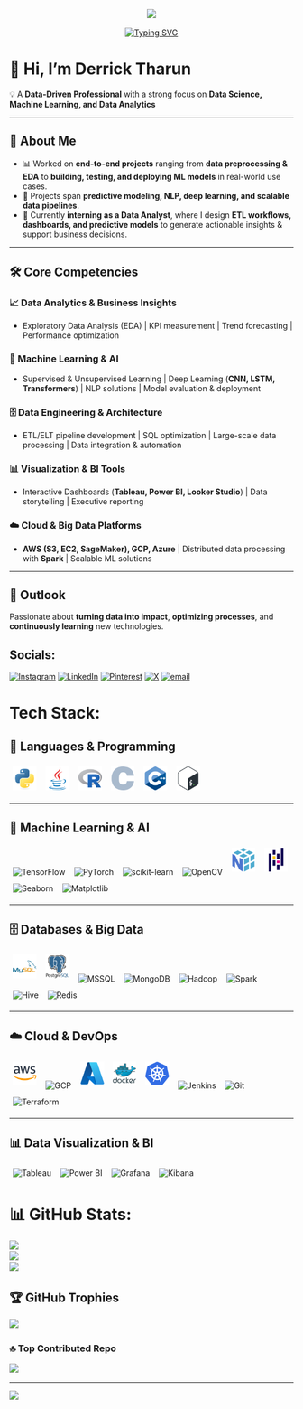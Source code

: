
<p align="center">
  <img src="https://capsule-render.vercel.app/api?type=waving&color=000000&height=220&section=header&text=Derrick%20Tharun&fontSize=45&fontColor=FFFFFF&animation=fadeIn&fontAlignY=38&desc=Data-Driven%20Professional%20|%20Data%20Science%20%7C%20Machine%20Learning%20%7C%20Analytics&descAlignY=60&descAlign=50"/>
</p>

<p align="center">
  <a href="https://git.io/typing-svg">
    <img src="https://readme-typing-svg.demolab.com?font=Fira+Code&weight=500&size=24&duration=3500&pause=1000&color=FFFFFF&center=true&vCenter=true&width=1000&lines=Hi%2C+I'm+Derrick+Tharun;Data-Driven+Professional;Data+Science+%7C+Machine+Learning+%7C+Analytics;Turning+Data+into+Impact" alt="Typing SVG" />
  </a>
</p>


# 👋 Hi, I’m **Derrick Tharun**  
💡 A **Data-Driven Professional** with a strong focus on **Data Science, Machine Learning, and Data Analytics**

---

## 🔎 About Me  
- 📊 Worked on **end-to-end projects** ranging from **data preprocessing & EDA** to **building, testing, and deploying ML models** in real-world use cases.  
- 🤖 Projects span **predictive modeling, NLP, deep learning, and scalable data pipelines**.  
- 💼 Currently **interning as a Data Analyst**, where I design **ETL workflows, dashboards, and predictive models** to generate actionable insights & support business decisions.  

---

## 🛠️ Core Competencies  

### 📈 Data Analytics & Business Insights  
- Exploratory Data Analysis (EDA) | KPI measurement | Trend forecasting | Performance optimization  

### 🤖 Machine Learning & AI  
- Supervised & Unsupervised Learning | Deep Learning (**CNN, LSTM, Transformers**) | NLP solutions | Model evaluation & deployment  

### 🗄️ Data Engineering & Architecture  
- ETL/ELT pipeline development | SQL optimization | Large-scale data processing | Data integration & automation  

### 📊 Visualization & BI Tools  
- Interactive Dashboards (**Tableau, Power BI, Looker Studio**) | Data storytelling | Executive reporting  

### ☁️ Cloud & Big Data Platforms  
- **AWS (S3, EC2, SageMaker), GCP, Azure** | Distributed data processing with **Spark** | Scalable ML solutions  

---

## 🚀 Outlook  
Passionate about **turning data into impact**, **optimizing processes**, and **continuously learning** new technologies.  


##  Socials:
[![Instagram](https://img.shields.io/badge/Instagram-%23E4405F.svg?logo=Instagram&logoColor=white)](https://instagram.com/derru_743) [![LinkedIn](https://img.shields.io/badge/LinkedIn-%230077B5.svg?logo=linkedin&logoColor=white)](https://linkedin.com/in/https://www.linkedin.com/in/derrick09/) [![Pinterest](https://img.shields.io/badge/Pinterest-%23E60023.svg?logo=Pinterest&logoColor=white)](https://pinterest.com/Derr900) [![X](https://img.shields.io/badge/X-black.svg?logo=X&logoColor=white)](https://x.com/Derrick07810479) [![email](https://img.shields.io/badge/Email-D14836?logo=gmail&logoColor=white)](mailto:derricktharun09@gmail.com) 

#  Tech Stack:
## 🚀 Languages & Programming
<p>
  <img src="https://raw.githubusercontent.com/devicons/devicon/master/icons/python/python-original.svg" alt="Python" width="42" height="42" style="margin:6px;"/>
  <img src="https://raw.githubusercontent.com/devicons/devicon/master/icons/java/java-original.svg" alt="Java" width="42" height="42" style="margin:6px;"/>
  <img src="https://raw.githubusercontent.com/devicons/devicon/master/icons/r/r-original.svg" alt="R" width="42" height="42" style="margin:6px;"/>
  <img src="https://raw.githubusercontent.com/devicons/devicon/master/icons/c/c-original.svg" alt="C" width="42" height="42" style="margin:6px;"/>
  <img src="https://raw.githubusercontent.com/devicons/devicon/master/icons/cplusplus/cplusplus-original.svg" alt="C++" width="42" height="42" style="margin:6px;"/>
  <img src="https://raw.githubusercontent.com/devicons/devicon/master/icons/bash/bash-original.svg" alt="Bash" width="42" height="42" style="margin:6px;"/>
</p>

---

## 🤖 Machine Learning & AI
<p>
  <img src="https://www.vectorlogo.zone/logos/tensorflow/tensorflow-icon.svg" alt="TensorFlow" width="42" height="42" style="margin:6px;"/>
  <img src="https://www.vectorlogo.zone/logos/pytorch/pytorch-icon.svg" alt="PyTorch" width="42" height="42" style="margin:6px;"/>
  <img src="https://upload.wikimedia.org/wikipedia/commons/0/05/Scikit_learn_logo_small.svg" alt="scikit-learn" width="42" height="42" style="margin:6px;"/>
  <img src="https://www.vectorlogo.zone/logos/opencv/opencv-icon.svg" alt="OpenCV" width="42" height="42" style="margin:6px;"/>
  <img src="https://raw.githubusercontent.com/devicons/devicon/master/icons/numpy/numpy-original.svg" alt="NumPy" width="42" height="42" style="margin:6px;"/>
  <img src="https://raw.githubusercontent.com/devicons/devicon/master/icons/pandas/pandas-original.svg" alt="Pandas" width="42" height="42" style="margin:6px;"/>
  <img src="https://seaborn.pydata.org/_images/logo-mark-lightbg.svg" alt="Seaborn" width="42" height="42" style="margin:6px;"/>
  <img src="https://raw.githubusercontent.com/mwaskom/seaborn/master/doc/_static/logo-wide-lightbg.svg" alt="Matplotlib" width="90" height="42" style="margin:6px;"/>
</p>

---

## 🗄️ Databases & Big Data
<p>
  <img src="https://raw.githubusercontent.com/devicons/devicon/master/icons/mysql/mysql-original-wordmark.svg" alt="MySQL" width="42" height="42" style="margin:6px;"/>
  <img src="https://raw.githubusercontent.com/devicons/devicon/master/icons/postgresql/postgresql-original-wordmark.svg" alt="PostgreSQL" width="42" height="42" style="margin:6px;"/>
  <img src="https://www.svgrepo.com/show/303229/microsoft-sql-server-logo.svg" alt="MSSQL" width="42" height="42" style="margin:6px;"/>
  <img src="https://www.vectorlogo.zone/logos/mongodb/mongodb-icon.svg" alt="MongoDB" width="42" height="42" style="margin:6px;"/>
  <img src="https://www.vectorlogo.zone/logos/apache_hadoop/apache_hadoop-icon.svg" alt="Hadoop" width="42" height="42" style="margin:6px;"/>
  <img src="https://www.vectorlogo.zone/logos/apache_spark/apache_spark-icon.svg" alt="Spark" width="42" height="42" style="margin:6px;"/>
  <img src="https://www.vectorlogo.zone/logos/apache_hive/apache_hive-icon.svg" alt="Hive" width="42" height="42" style="margin:6px;"/>
  <img src="https://www.vectorlogo.zone/logos/redis/redis-icon.svg" alt="Redis" width="42" height="42" style="margin:6px;"/>
</p>

---

## ☁️ Cloud & DevOps
<p>
  <img src="https://raw.githubusercontent.com/devicons/devicon/master/icons/amazonwebservices/amazonwebservices-original-wordmark.svg" alt="AWS" width="42" height="42" style="margin:6px;"/>
  <img src="https://www.vectorlogo.zone/logos/google_cloud/google_cloud-icon.svg" alt="GCP" width="42" height="42" style="margin:6px;"/>
  <img src="https://raw.githubusercontent.com/devicons/devicon/master/icons/azure/azure-original.svg" alt="Azure" width="42" height="42" style="margin:6px;"/>
  <img src="https://raw.githubusercontent.com/devicons/devicon/master/icons/docker/docker-original-wordmark.svg" alt="Docker" width="42" height="42" style="margin:6px;"/>
  <img src="https://raw.githubusercontent.com/devicons/devicon/master/icons/kubernetes/kubernetes-plain.svg" alt="Kubernetes" width="42" height="42" style="margin:6px;"/>
  <img src="https://www.vectorlogo.zone/logos/jenkins/jenkins-icon.svg" alt="Jenkins" width="42" height="42" style="margin:6px;"/>
  <img src="https://www.vectorlogo.zone/logos/git-scm/git-scm-icon.svg" alt="Git" width="42" height="42" style="margin:6px;"/>
  <img src="https://www.vectorlogo.zone/logos/terraformio/terraformio-icon.svg" alt="Terraform" width="42" height="42" style="margin:6px;"/>
</p>

---

## 📊 Data Visualization & BI
<p>
  <img src="https://img.icons8.com/color/48/000000/tableau-software.png" alt="Tableau" width="42" height="42" style="margin:6px;"/>
  <img src="https://img.icons8.com/color/48/000000/power-bi.png" alt="Power BI" width="42" height="42" style="margin:6px;"/>
  <img src="https://www.vectorlogo.zone/logos/grafana/grafana-icon.svg" alt="Grafana" width="42" height="42" style="margin:6px;"/>
  <img src="https://www.vectorlogo.zone/logos/elastic/elastic-icon.svg" alt="Kibana" width="42" height="42" style="margin:6px;"/>
</p>


# 📊 GitHub Stats:
![](https://github-readme-stats.vercel.app/api?username=Derrick264&theme=tokyonight&hide_border=false&include_all_commits=true&count_private=true)<br/>
![](https://nirzak-streak-stats.vercel.app/?user=Derrick264&theme=tokyonight&hide_border=false)<br/>
![](https://github-readme-stats.vercel.app/api/top-langs/?username=Derrick264&theme=tokyonight&hide_border=false&include_all_commits=true&count_private=true&layout=compact)

## 🏆 GitHub Trophies
![](https://github-profile-trophy.vercel.app/?username=Derrick264&theme=tokyonight&no-frame=false&no-bg=false&margin-w=4)

### 🔝 Top Contributed Repo
![](https://github-contributor-stats.vercel.app/api?username=Derrick264&limit=5&theme=tokyonight&combine_all_yearly_contributions=true)

---
[![](https://visitcount.itsvg.in/api?id=Derrick264&icon=0&color=0)](https://visitcount.itsvg.in)

<!-- Proudly created with GPRM ( https://gprm.itsvg.in ) -->
